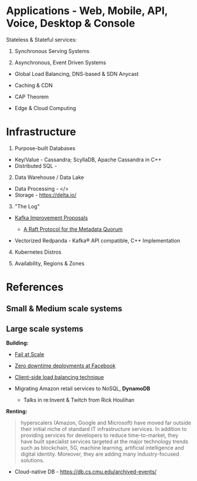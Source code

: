 # Applications - Web, Mobile, API, Voice, Desktop & Console

Stateless & Stateful services: 

1. Synchronous Serving Systems

2. Asynchronous, Event Driven Systems

* Global Load Balancing, DNS-based & SDN Anycast

* Caching & CDN

* CAP Theorem

* Edge & Cloud Computing

# Infrastructure
 
1. Purpose-built Databases

* Key/Value - Cassandra; ScyllaDB, Apache Cassandra in C++
* Distributed SQL - 

2. Data Warehouse / Data Lake

* Data Processing - </>
* Storage - https://delta.io/

3. "The Log"

* [Kafka Improvement Proposals](https://cwiki.apache.org/confluence/display/KAFKA/Kafka+Improvement+Proposals)
  * [A Raft Protocol for the Metadata Quorum](https://cwiki.apache.org/confluence/display/KAFKA/KIP-595%3A+A+Raft+Protocol+for+the+Metadata+Quorum)
  
* Vectorized Redpanda - Kafka® API compatible, C++ Implementation
 
4. Kubernetes Distros

5. Availability, Regions & Zones

# References

## Small & Medium scale systems

## Large scale systems

**Building:**
* [Fail at Scale](https://queue.acm.org/detail.cfm?id=2839461)
* [Zero downtime deployments at Facebook](https://dl.acm.org/doi/abs/10.1145/3387514.3405885)

* [Client-side load balancing technique](https://blog.twitter.com/engineering/en_us/topics/infrastructure/2019/daperture-load-balancer.html)

* Migrating Amazon retail services to NoSQL, **DynamoDB**
  * Talks in re:Invent & Twitch from Rick Houlihan 
  
**Renting:**

> hyperscalers (Amazon, Google and Microsoft) have moved far outside their initial niche of standard IT infrastructure services. In addition to providing services for developers to reduce time-to-market, they have built specialist services targeted at the major technology trends such as blockchain, 5G, machine learning, artificial intelligence and digital identity. Moreover, they are adding many industry-focused solutions.

* Cloud-native DB - https://db.cs.cmu.edu/archived-events/
